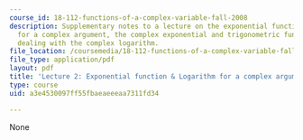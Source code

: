 ```yaml
---
course_id: 18-112-functions-of-a-complex-variable-fall-2008
description: Supplementary notes to a lecture on the exponential function and logarithm
  for a complex argument, the complex exponential and trigonometric functions, and
  dealing with the complex logarithm.
file_location: /coursemedia/18-112-functions-of-a-complex-variable-fall-2008/a3e4530097ff55fbaeaeeeaa7311fd34_lecture2.pdf
file_type: application/pdf
layout: pdf
title: 'Lecture 2: Exponential function & Logarithm for a complex argument'
type: course
uid: a3e4530097ff55fbaeaeeeaa7311fd34

---
```

None